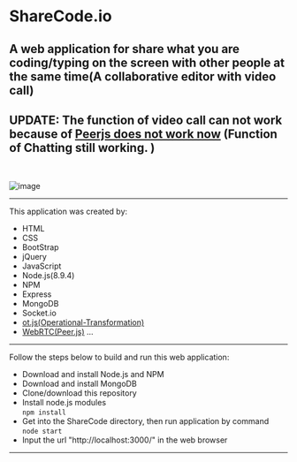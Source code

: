 # ShareCode.io
## A web application for share what you are coding/typing on the screen with other people at the same time(A collaborative editor with video call)

## UPDATE: The function of video call can not work because of <a href="https://github.com/peers/peerjs/issues/423">Peerjs does not work now</a> (Function of Chatting still working. )
<br>

![image](screenshot/ShareCodeScreenShot.gif)
<br>
<hr>
This application was created by: 
<br>

* HTML
* CSS
* BootStrap
* jQuery
* JavaScript
* Node.js(8.9.4)
* NPM
* Express
* MongoDB
* Socket.io
* <a href="https://github.com/Operational-Transformation/ot.js">ot.js(Operational-Transformation)</a>
* <a href="http://peerjs.com/">WebRTC(Peer.js)</a>
...
<hr>
Follow the steps below to build and run this web application:
<br>

* Download and install Node.js and NPM
* Download and install MongoDB
* Clone/download this repository
* Install node.js modules <br>
`npm install`   
* Get into the ShareCode directory, then run application by command <br>
`node start`  
* Input the url "http://localhost:3000/" in the web browser
<hr>

